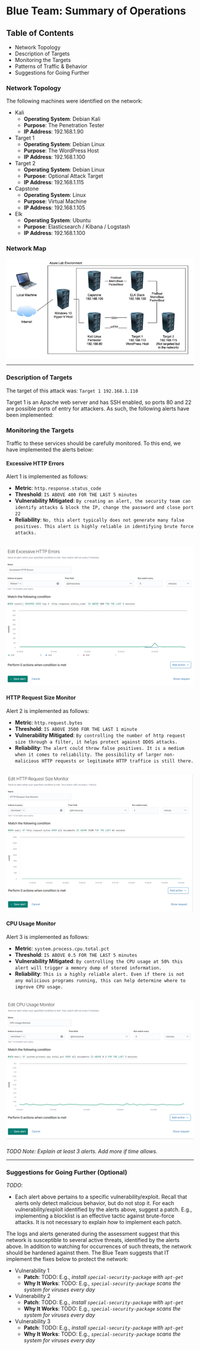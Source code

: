 # Blue Team: Summary of Operations

## Table of Contents
- Network Topology
- Description of Targets
- Monitoring the Targets
- Patterns of Traffic & Behavior
- Suggestions for Going Further


### Network Topology

The following machines were identified on the network:
- Kali
  - **Operating System**: Debian Kali
  - **Purpose**: The Penetration Tester
  - **IP Address**: 192.168.1.90
- Target 1
  - **Operating System**: Debian Linux
  - **Purpose**: The WordPress Host
  - **IP Address**: 192.168.1.100
- Target 2
  - **Operating System**: Debian Linux
  - **Purpose**: Optional Attack Target
  - **IP Address**: 192.168.1.115
- Capstone
  - **Operating System**: Linux
  - **Purpose**: Virtual Machine
  - **IP Address**: 192.168.1.105
- Elk
  - **Operating System**: Ubuntu
  - **Purpose**: Elasticsearch / Kibana / Logstash
  - **IP Address**: 192.168.1.100


### Network Map

![](https://github.com/jamesdewhirst/FinalProject/blob/main/Images/NetworkMap.png)

---

### Description of Targets

The target of this attack was: `Target 1 192.168.1.110`

Target 1 is an Apache web server and has SSH enabled, so ports 80 and 22 are possible ports of entry for attackers. As such, the following alerts have been implemented:

### Monitoring the Targets

Traffic to these services should be carefully monitored. To this end, we have implemented the alerts below:

#### Excessive HTTP Errors
Alert 1 is implemented as follows:
  - **Metric**: `http.response.status_code`
  - **Threshold**: `IS ABOVE 400 FOR THE LAST 5 minutes`
  - **Vulnerability Mitigated**: `By creating an alert, the security team can identify attacks & block the IP, change the password and close port 22`
  - **Reliability**: `No, this alert typically does not generate many false positives. This alert is highly reliable in identifying brute force attacks.`


![](https://github.com/jamesdewhirst/FinalProject/blob/main/Images/b-1-http.png)
---

#### HTTP Request Size Monitor
Alert 2 is implemented as follows:
  - **Metric**: `http.request.bytes`
  - **Threshold**: `IS ABOVE 3500 FOR THE LAST 1 minute`
  - **Vulnerability Mitigated**: `By controlling the number of http request size through a filter, it helps protect against DDOS attacks.`
  - **Reliability**: `The alert could throw false positives. It is a medium when it comes to reliability. The possibility of larger non-malicious HTTP requests or legitimate HTTP traffice is still there.`


![](https://github.com/jamesdewhirst/FinalProject/blob/main/Images/b-2-size.png)
---

#### CPU Usage Monitor
Alert 3 is implemented as follows:
  - **Metric**: `system.process.cpu.total.pct`
  - **Threshold**: `IS ABOVE 0.5 FOR THE LAST 5 minutes`
  - **Vulnerability Mitigated**: `By controlling the CPU usage at 50% this alert will trigger a memory dump of stored information.`
  - **Reliability**: `This is a highly reliable alert. Even if there is not any malicious programs running, this can help determine where to improve CPU usage.`


![](https://github.com/jamesdewhirst/FinalProject/blob/main/Images/b-3-CPU.png)
---

_TODO Note: Explain at least 3 alerts. Add more if time allows._

---

### Suggestions for Going Further (Optional)
_TODO_: 
- Each alert above pertains to a specific vulnerability/exploit. Recall that alerts only detect malicious behavior, but do not stop it. For each vulnerability/exploit identified by the alerts above, suggest a patch. E.g., implementing a blocklist is an effective tactic against brute-force attacks. It is not necessary to explain _how_ to implement each patch.

The logs and alerts generated during the assessment suggest that this network is susceptible to several active threats, identified by the alerts above. In addition to watching for occurrences of such threats, the network should be hardened against them. The Blue Team suggests that IT implement the fixes below to protect the network:
- Vulnerability 1
  - **Patch**: TODO: E.g., _install `special-security-package` with `apt-get`_
  - **Why It Works**: TODO: E.g., _`special-security-package` scans the system for viruses every day_
- Vulnerability 2
  - **Patch**: TODO: E.g., _install `special-security-package` with `apt-get`_
  - **Why It Works**: TODO: E.g., _`special-security-package` scans the system for viruses every day_
- Vulnerability 3
  - **Patch**: TODO: E.g., _install `special-security-package` with `apt-get`_
  - **Why It Works**: TODO: E.g., _`special-security-package` scans the system for viruses every day_
